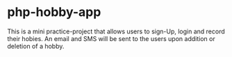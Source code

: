 # php-hobby-app
This is a mini practice-project that allows users to sign-Up, login and record their hobies. 
An email and SMS will be sent to the users upon addition or deletion of a hobby.
